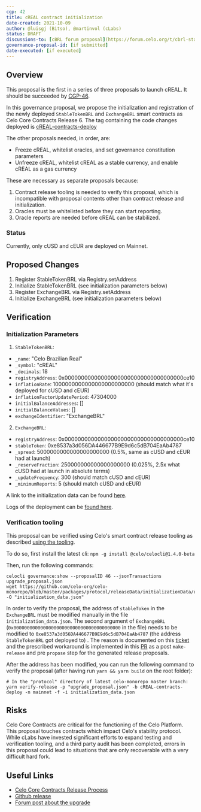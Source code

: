 ```yaml
---
cgp: 42
title: cREAL contract initialization
date-created: 2021-10-09
author: @luisgj (Bitso), @martinvol (cLabs)
status: DRAFT
discussions-to: [cBRL forum proposal](https://forum.celo.org/t/cbrl-stable-asset/1281)
governance-proposal-id: [if submitted]
date-executed: [if executed]
---
```


## Overview

This proposal is the first in a series of three proposals to launch cREAL. It should be succeeded by [CGP-46](https://github.com/celo-org/governance/blob/main/CGPs/cgp-0046.md).

In this governance proposal, we propose the initialization and registration of the newly deployed `StableTokenBRL` and `ExchangeBRL` smart contracts as Celo Core Contracts Release 6. The tag containing the code changes deployed is [cREAL-contracts-deploy](https://github.com/celo-org/celo-monorepo/releases/tag/cREAL-contracts-deploy)

The other proposals needed, in order, are:
- Freeze cREAL, whitelist oracles, and set governance constitution parameters
- Unfreeze cREAL, whitelist cREAL as a stable currency, and enable cREAL as a gas currency

These are necessary as separate proposals because:
1. Contract release tooling is needed to verify this proposal, which is incompatible with proposal contents other than contract release and initialization.
2. Oracles must be whitelisted before they can start reporting.
3. Oracle reports are needed before cREAL can be stabilized.


### Status

Currently, only cUSD and cEUR are deployed on Mainnet.

## Proposed Changes

1. Register StableTokenBRL via Registry.setAddress
2. Initialize StableTokenBRL (see initialization parameters below)
3. Register ExchangeBRL via Registry.setAddress
4. Initialize ExchangeBRL (see initialization parameters below)

## Verification

### Initialization Parameters

1. `StableTokenBRL`:
- `_name`: "Celo Brazilian Real"
- `_symbol`: "cREAL"
- `_decimals`: 18
- `registryAddress`: 0x000000000000000000000000000000000000ce10
- `inflationRate`: 1000000000000000000000000 (should match what it's deployed for cUSD and cEUR)
- `inflationFactorUpdatePeriod`: 47304000
- `initialBalanceAddresses`: []
- `initialBalanceValues`: []
- `exchangeIdentifier`: "ExchangeBRL"
2. `ExchangeBRL`:
- `registryAddress`: 0x000000000000000000000000000000000000ce10
- `stableToken`: 0xe8537a3d056DA446677B9E9d6c5dB704EaAb4787
- `_spread`: 5000000000000000000000 (0.5%, same as cUSD and cEUR had at launch)
- `_reserveFraction`: 250000000000000000000 (0.025%, 2.5x what cUSD had at launch in absolute terms)
- `_updateFrequency`: 300 (should match cUSD and cEUR)
- `_minimumReports`: 5 (should match cUSD and cEUR)

A link to the initialization data can be found [here](https://github.com/celo-org/celo-monorepo/blob/master/packages/protocol/releaseData/initializationData/release6.json).

Logs of the deployment can be [found here](https://docs.google.com/document/d/1OaCtGF0U7xTI4OUhPuKc6Dvm8RzSoZE7tlbsAEVbDTs/edit).

### Verification tooling

This proposal can be verified using Celo's smart contract release tooling as described [using the tooling](https://docs.celo.org/community/release-process/smart-contracts#verify-proposed-release-candidate).

To do so, first install the latest cli:
`npm -g install @celo/celocli@1.4.0-beta`

Then, run the following commands:
```
celocli governance:show --proposalID 46 --jsonTransactions upgrade_proposal.json
wget https://github.com/celo-org/celo-monorepo/blob/master/packages/protocol/releaseData/initializationData/release6.json -O "initialization_data.json"
```

In order to verify the proposal, the address of `stableToken` in the `ExchangeBRL` must be modified manually in the file `initialization_data.json`. The second argument of `ExchangeBRL` (`0x0000000000000000000000000000000000000000` in the file) needs to be modified to `0xe8537a3d056DA446677B9E9d6c5dB704EaAb4787` (the address `StableTokenBRL` got deployed to) . The reason is documented on this [ticket](https://github.com/celo-org/celo-monorepo/issues/7171) and the prescribed workaround is implemented in this [PR](https://github.com/celo-org/celo-monorepo/pull/7267) as a post `make-release` and pre `propose` step for the generated release proposals.

After the address has been modified, you can run the following command to verify the proposal (after having run `yarn && yarn build` on the root folder):
```
# In the "protocol" directory of latest celo-monorepo master branch:
yarn verify-release -p "upgrade_proposal.json" -b cREAL-contracts-deploy -n mainnet -f -i initialization_data.json
```

## Risks

Celo Core Contracts are critical for the functioning of the Celo Platform. This proposal touches contracts which impact Celo's stability protocol. While cLabs have invested significant efforts to expand testing and verification tooling, and a third party audit has been completed, errors in this proposal could lead to situations that are only recoverable with a very difficult hard fork.

## Useful Links

* [Celo Core Contracts Release Process](https://docs.celo.org/community/release-process/smart-contracts)
* [Github release](https://github.com/celo-org/celo-monorepo/releases/tag/celo-contracts-v3.rc0)
* [Forum post about the upgrade](https://forum.celo.org/t/contracts-release-2/719)
